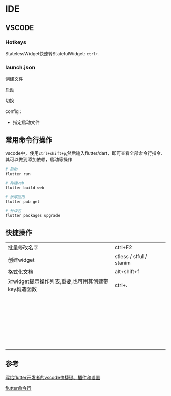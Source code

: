 # IDE

## VSCODE

### Hotkeys

StatelessWidget快速转StatefulWidget: `ctrl+.`

### launch.json

创建文件

启动

切换

config：
* 指定启动文件

## 常用命令行操作
vscode中，使用`ctrl+shift+p`,然后输入flutter/dart，即可查看全部命令行指令.  
其可以做到添加依赖，启动等操作

```sh
# 启动
flutter run

# 构建web
flutter build web

# 获取应用
flutter pub get

# 升级包
flutter packages upgrade

```

## 快捷操作

|                                                     |                         |     |
| --------------------------------------------------- | ----------------------- | --- |
| 批量修改名字                                        | ctrl+F2                 |     |
| 创建widget                                          | stless / stful / stanim |     |
| 格式化文档                                          | alt+shift+f             |     |
| 对widget提示操作列表,重要,也可用其创建带key构造函数 | ctrl+.                  |     |
|                                                     |                         |     |
|                                                     |                         |     |
|                                                     |                         |     |
|                                                     |                         |     |
|                                                     |                         |     |
|                                                     |                         |     |
|                                                     |                         |     |
|                                                     |                         |     |
|                                                     |                         |     |
|                                                     |                         |     |
|                                                     |                         |     |
|                                                     |                         |     |
|                                                     |                         |     |
|                                                     |                         |     |
|                                                     |                         |     |
|                                                     |                         |     |
|                                                     |                         |     |
|                                                     |                         |     |
|                                                     |                         |     |
|                                                     |                         |     |
|                                                     |                         |     |
|                                                     |                         |     |
|                                                     |                         |     |
|                                                     |                         |     |
|                                                     |                         |     |
|                                                     |                         |     |
|                                                     |                         |     |
|                                                     |                         |     |
|                                                     |                         |     |

## 参考

[写给flutter开发者的vscode快捷键、插件和设置](https://zhuanlan.zhihu.com/p/479768061)

[flutter命令行](https://flutter.cn/docs/reference/flutter-cli)